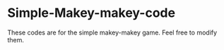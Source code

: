 # Simple-Makey-makey-code
These codes are for the simple makey-makey game. Feel free to modify them.

